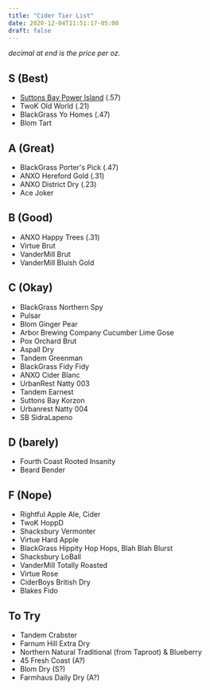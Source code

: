 ```yaml
---
title: "Cider Tier List"
date: 2020-12-04T11:51:17-05:00
draft: false
---
```


_decimal at end is the price per oz._

## S (Best)
* [Suttons Bay Power Island](https://vinoshipper.com/shop/suttons_bay_ciders/power_island_33112?list=) (.57)
* TwoK Old World (.21)
* BlackGrass Yo Homes (.47)
* Blom Tart

## A (Great)
* BlackGrass Porter's Pick (.47)
* ANXO Hereford Gold (.31)
* ANXO District Dry (.23)
* Ace Joker

## B (Good)
* ANXO Happy Trees (.31)
* Virtue Brut
* VanderMill Brut
* VanderMill Bluish Gold

## C (Okay)
* BlackGrass Northern Spy
* Pulsar
* Blom Ginger Pear
* Arbor Brewing Company Cucumber Lime Gose
* Pox Orchard Brut
* Aspall Dry
* Tandem Greenman
* BlackGrass Fidy Fidy
* ANXO Cider Blanc
* UrbanRest Natty 003
* Tandem Earnest
* Suttons Bay Korzon
* Urbanrest Natty 004
* SB SidraLapeno

## D (barely)
* Fourth Coast Rooted Insanity
* Beard Bender

## F (Nope)
* Rightful Apple Ale, Cider
* TwoK HoppD
* Shacksbury Vermonter
* Virtue Hard Apple
* BlackGrass Hippity Hop Hops, Blah Blah Blurst
* Shacksbury LoBall
* VanderMill Totally Roasted
* Virtue Rose
* CiderBoys British Dry
* Blakes Fido

## To Try

* Tandem Crabster
* Farnum Hill Extra Dry
* Northern Natural Traditional (from Taproot) & Blueberry
* 45 Fresh Coast (A?)
* Blom Dry (S?)
* Farmhaus Daily Dry (A?)
